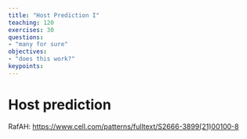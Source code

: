 ```yaml
---
title: "Host Prediction I"
teaching: 120
exercises: 30
questions:
- "many for sure"
objectives:
- "does this work?"
keypoints:
---
```


# Host prediction

RafAH: https://www.cell.com/patterns/fulltext/S2666-3899(21)00100-8
